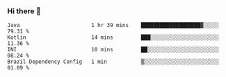 ### Hi there 👋

<!--START_SECTION:waka-->

```text
Java                       1 hr 39 mins    ███████████████████▓░░░░░   79.31 %
Kotlin                     14 mins         ███░░░░░░░░░░░░░░░░░░░░░░   11.36 %
INI                        10 mins         ██░░░░░░░░░░░░░░░░░░░░░░░   08.24 %
Brazil Dependency Config   1 min           ▒░░░░░░░░░░░░░░░░░░░░░░░░   01.09 %
```

<!--END_SECTION:waka-->

<!--
**jerry-shao/jerry-shao** is a ✨ _special_ ✨ repository because its `README.md` (this file) appears on your GitHub profile.

Here are some ideas to get you started:

- 🔭 I’m currently working on ...
- 🌱 I’m currently learning ...
- 👯 I’m looking to collaborate on ...
- 🤔 I’m looking for help with ...
- 💬 Ask me about ...
- 📫 How to reach me: ...
- 😄 Pronouns: ...
- ⚡ Fun fact: ...
-->
